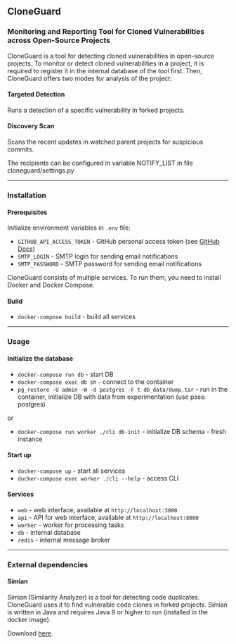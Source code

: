 ## CloneGuard
### Monitoring and Reporting Tool for Cloned Vulnerabilities across Open-Source Projects
CloneGuard is a tool for detecting cloned vulnerabilities in open-source projects. To monitor or detect
cloned vulnerabilities in a project, it is required to register it in the internal database of the tool first.
Then, CloneGuard offers two modes for analysis of the project:

#### Targeted Detection
Runs a detection of a specific vulnerability in forked projects.

#### Discovery Scan
Scans the recent updates in watched parent projects for suspicious commits.

The recipients can be configured in variable NOTIFY_LIST in file cloneguard/settings.py

---

### Installation
#### Prerequisites
Initialize environment variables in `.env` file:
* `GITHUB_API_ACCESS_TOKEN` - GitHub personal access token (see [GitHub Docs](https://docs.github.com/en/authentication/keeping-your-account-and-data-secure/creating-a-personal-access-token))
* `SMTP_LOGIN` - SMTP login for sending email notifications
* `SMTP_PASSWORD` - SMTP password for sending email notifications

CloneGuard consists of multiple services. To run them, you need to install Docker and Docker Compose.

#### Build
* `docker-compose build` - build all services

---

### Usage
#### Initialize the database
* `docker-compose run db` - start DB
* `docker-compose exec db sh` - connect to the container
* `pg_restore -U admin -W -d postgres -F t db_data/dump.tar` - run in the container, initialize DB with data from experimentation (use pass: postgres)

or

* `docker-compose run worker ./cli db-init` - initialize DB schema - fresh instance

#### Start up
* `docker-compose up` - start all services
* `docker-compose exec worker ./cli --help` - access CLI

#### Services
* `web` - web interface, available at `http://localhost:3000`
* `api` - API for web interface, available at `http://localhost:8000`
* `worker` - worker for processing tasks
* `db` - internal database
* `redis` - internal message broker

---

### External dependencies
#### Simian
Simian (Similarity Analyzer) is a tool for detecting code duplicates. CloneGuard uses it to find vulnerable
code clones in forked projects. Simian is written in Java and requires Java 8 or higher to run (installed in
the docker image).

Download [here](https://repo1.maven.org/maven2/com/github/jiangxincode/simian/2.5.10/).
